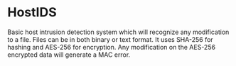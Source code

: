 # HostIDS

Basic host intrusion detection system which will recognize any modification to a file. Files can be in both binary or text format. It uses SHA-256 for hashing and AES-256 for encryption. Any modification on the AES-256 encrypted data will generate a MAC error.
